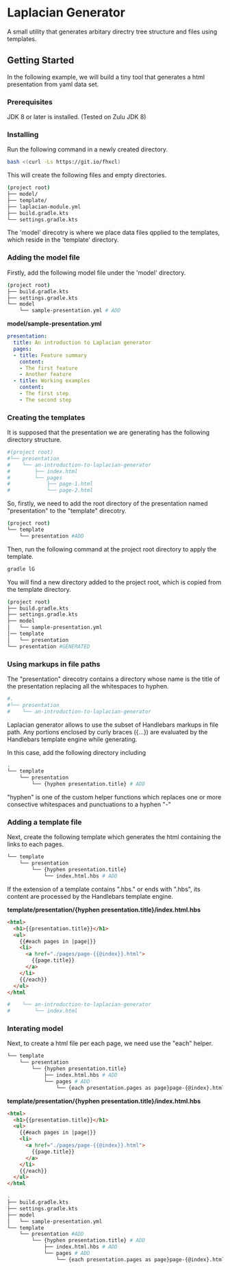 Laplacian Generator
===========================
A small utility that generates arbitary directry tree structure and files using templates.

Getting Started
----------------

In the following example, we will build a tiny tool that generates a html presentation from yaml data set.

### Prerequisites
JDK 8 or later is installed. (Tested on Zulu JDK 8)


### Installing
Run the following command in a newly created directory.

```bash
bash <(curl -Ls https://git.io/fhxcl)
```

This will create the following files and empty directories.

```bash
(project root)
├── model/
├── template/
├── laplacian-module.yml
├── build.gradle.kts
└── settings.gradle.kts
```

The 'model' direcotry is where we place data files qpplied to the templates, which reside in the 'template' directory.

### Adding the model file
Firstly, add the following model file under the 'model' directory.

```bash
(project root)
├── build.gradle.kts
├── settings.gradle.kts
└── model
    └── sample-presentation.yml # ADD
````

**model/sample-presentation.yml**
```yaml
presentation:
  title: An introduction to Laplacian generator
  pages:
  - title: Feature summary
    content:
    - The first feature
    - Another feature
  - title: Working examples
    content:
    - The first step
    - The second step
```

### Creating the templates

It is supposed that the presentation we are generating has the following directory structure.

```bash
#(project root)
#└── presentation
#    └── an-introduction-to-laplacian-generator
#        ├── index.html
#        └── pages
#            ├── page-1.html
#            └── page-2.html
```
So, firstly, we need to add the root directory of the presentation named "presentation" to the "template" direcotry.

```bash
(project root)
└── template
    └── presentation #ADD
```

Then, run the following command at the project root directory to apply the template.

```bash
gradle lG
```

You will find a new directory added to the project root, which is copied from the template directory.

```bash
(project root)
├── build.gradle.kts
├── settings.gradle.kts
├── model
│   └── sample-presentation.yml
│── template
│   └── presentation
└── presentation #GENERATED
````

### Using markups in file paths

The "presentation" direcotry contains a directory whose name is the title of the presentation replacing  all the whitespaces to hyphen.

```bash
#.
#└── presentation
#    └── an-introduction-to-laplacian-generator
```

Laplacian generator allows to use the subset of Handlebars markups in file path.
Any portions enclosed by curly braces ({...}) are evaluated by the Handlebars template engine while generating.

In this case, add the following directory including

```bash
.
└── template
    └── presentation
        └── {hyphen presentation.title} # ADD
```
"hyphen" is one of the custom helper functions which replaces one or more consective whitespaces and punctuations to a hyphen "-"

### Adding a template file

Next, create the following template which generates the html containing the links to each pages.

```bash
└── template
    └── presentation
        └── {hyphen presentation.title}
            └── index.html.hbs # ADD
```

If the extension of a template contains ".hbs." or ends with ".hbs", its content are processed by the Handlebars template engine.

**template/presentation/{hyphen presentation.title}/index.html.hbs**
```html
<html>
  <h1>{{presentation.title}}</h1>
  <ul>
    {{#each pages in |page|}}
    <li>
      <a href="./pages/page-{{@index}}.html">
        {{page.title}}
      </a>
    </li>
    {{/each}}
  </ul>
</html
```

```bash
#    └── an-introduction-to-laplacian-generator
#        └── index.html
```

### Interating model


Next, to create a html file per each page, we need use the "each" helper.

```bash
└── template
    └── presentation
        └── {hyphen presentation.title}
            ├── index.html.hbs # ADD
            └── pages # ADD
                └── {each presentation.pages as page}page-{@index}.html.hbs # ADD
```

**template/presentation/{hyphen presentation.title}/index.html.hbs**
```html
<html>
  <h1>{{presentation.title}}</h1>
  <ul>
    {{#each pages in |page|}}
    <li>
      <a href="./pages/page-{{@index}}.html">
        {{page.title}}
      </a>
    </li>
    {{/each}}
  </ul>
</html
```


```bash
.
├── build.gradle.kts
├── settings.gradle.kts
├── model
│   └── sample-presentation.yml
└── template
    └── presentation #ADD
        └── {hyphen presentation.title} # ADD
            ├── index.html.hbs # ADD
            └── pages # ADD
                └── {each presentation.pages as page}page-{@index}.html.hbs # ADD
```
